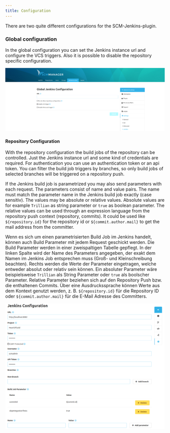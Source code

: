 ```yaml
---
title: Configuration
---
```

There are two quite different configurations for the SCM-Jenkins-plugin.

### Global configuration
In the global configuration you can set the Jenkins instance url and configure the VCS triggers. 
Also it is possible to disable the repository specific configuration.

![Jenkins Global Configuration](assets/global-config.png)

#### Repository Configuration
With the repository configuration the build jobs of the repository can be controlled. 
Just the Jenkins instance url and some kind of credentials are required. 
For authentication you can use an authentication token or an api token. 
You can filter the build job triggers by branches, so only build jobs of selected branches will be triggered on a repository push.

If the Jenkins build job is parametrized you may also send parameters with each request.
The parameters consist of name and value pairs. The name must match the parameter name in the Jenkins build job exactly (case sensitiv).
The values may be absolute or relative values. Absolute values are for example `Trillian` as string parameter or `true` as boolean parameter.
The relative values can be used through an expression language from the repository push context (repository, commits).
It could be used like `${repository.id}` for the repository id or `${commit.author.mail}` to get the mail address from the committer.


Wenn es sich um einen parametrisierten Build Job im Jenkins handelt, können auch Build Parameter mit jedem Request geschickt werden. 
Die Build Parameter werden in einer zweispaltigen Tabelle gepflegt. 
In der linken Spalte wird der Name des Parameters angegeben, der exakt dem Namen im Jenkins Job entsprechen muss (Groß- und Kleinschreibung beachten).
Rechts werden die Werte der Parameter eingetragen, welche entweder absolut oder relativ sein können. 
Ein absoluter Parameter wäre beispielsweise `Trillian` als String Parameter oder `true` als boolscher Parameter. 
Relative Parameter beziehen sich auf den Repository Push bzw. die enthaltenen Commits.
Über eine Ausdruckssprache können Werte aus dem Kontext genutzt werden, z. B. `${repository.id}` für die Repository ID oder `${commit.author.mail}` für die E-Mail Adresse des Committers.

![Jenkins Repository Configuration](assets/repo-config.png)
